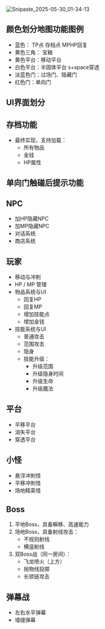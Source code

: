 
![Snipaste_2025-05-30_01-34-13](https://github.com/user-attachments/assets/11803e8d-b588-490f-911a-121458189c1a)


## 颜色划分地图功能图例
- 蓝色： TP点 存档点 MPHP回复
- 黄色三角： 宝箱
- 黄色平台：移动平台
- 白色平台：半固体平台 s+space穿透
- 淡蓝色门：过场门、隐藏门
- 红色门：单向门


## UI界面划分
  

## 存档功能
- 最终实现，支持加载：
  - 所有物品
  - 金钱
  - HP属性

## 单向门触碰后提示功能

## NPC
- 加HP隐藏NPC
- 加MP隐藏NPC
- 对话系统
- 商店系统

## 玩家
- 移动与冲刺
- HP / MP 管理
- 物品系统与UI  
  - 回复HP  
  - 回复MP  
  - 增加技能点  
  - 增加金钱
- 技能系统与UI  
  - 普通攻击  
  - 范围攻击  
  - 隐身  
  - 技能升级：  
    - 升级范围  
    - 升级隐身时间  
    - 升级生命  
    - 升级魔法

## 平台
- 平移平台
- 消失平台
- 穿透平台

## 小怪
- 悬浮冲刺怪
- 平移冲刺怪
- 场地精英怪

## Boss
1. 平地Boss，具备瞬移、高速能力
2. 场地Boss，具备射线攻击：  
   - 不规则射线  
   - 横竖射线
3. 双Boss战（同一房间）：  
   - 飞龙喷火（上方）  
   - 抛物线投掷  
   - 长锁链攻击

## 弹幕战
- 左右水平弹幕
- 墙缝弹幕

